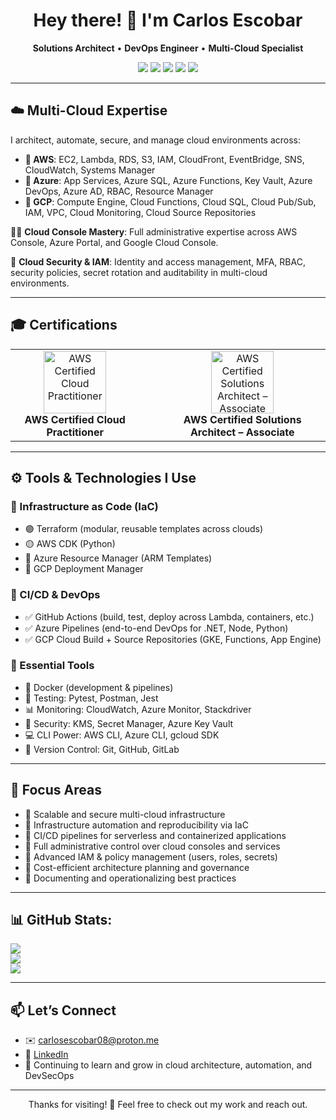 <h1 align="center">Hey there! 👋 I'm Carlos Escobar</h1>

<p align="center">
  <strong>Solutions Architect</strong> • <strong>DevOps Engineer</strong> • <strong>Multi-Cloud Specialist</strong>
</p>

<p align="center">
  <img src="https://img.shields.io/badge/AWS-Expert-F7941D?logo=amazonaws" />
  <img src="https://img.shields.io/badge/Azure-Engineer-0078D4?logo=microsoftazure" />
  <img src="https://img.shields.io/badge/GCP-Specialist-4285F4?logo=googlecloud" />
  <img src="https://img.shields.io/badge/Terraform-IaC-5C4EE5?logo=terraform" />
  <img src="https://img.shields.io/badge/GitHub%20Actions-CI/CD-2088FF?logo=githubactions" />
</p>

---

## ☁️ Multi-Cloud Expertise

I architect, automate, secure, and manage cloud environments across:

- **🔶 AWS**: EC2, Lambda, RDS, S3, IAM, CloudFront, EventBridge, SNS, CloudWatch, Systems Manager
- **🔷 Azure**: App Services, Azure SQL, Azure Functions, Key Vault, Azure DevOps, Azure AD, RBAC, Resource Manager
- **🔵 GCP**: Compute Engine, Cloud Functions, Cloud SQL, Cloud Pub/Sub, IAM, VPC, Cloud Monitoring, Cloud Source Repositories

🧑‍💼 **Cloud Console Mastery**: Full administrative expertise across AWS Console, Azure Portal, and Google Cloud Console.

🔐 **Cloud Security & IAM**: Identity and access management, MFA, RBAC, security policies, secret rotation and auditability in multi-cloud environments.

---

## 🎓 Certifications

<table align="center">
  <tr>
    <td align="center">
      <a href="https://www.credly.com/badges/ce24663f-58fd-4fb9-ba05-bd620a15411f" target="_blank">
        <img src="https://images.credly.com/images/00634f82-b07f-4bbd-a6bb-53de397fc3a6/image.png" height="100" alt="AWS Certified Cloud Practitioner" />
      </a>
      <br/>
      <strong>AWS Certified Cloud Practitioner</strong>
    </td>
    <td align="center" style="padding-left: 40px;">
      <a href="https://www.credly.com/badges/34bb58e4-1151-4527-ac16-0adc3de3d35e" target="_blank">
        <img src="https://images.credly.com/images/0e284c3f-5164-4b21-8660-0d84737941bc/image.png" height="100" alt="AWS Certified Solutions Architect – Associate" />
      </a>
      <br/>
      <strong>AWS Certified Solutions Architect – Associate</strong>
    </td>
  </tr>
</table>

---

## ⚙️ Tools & Technologies I Use

### 🧱 Infrastructure as Code (IaC)
- 🟣 Terraform (modular, reusable templates across clouds)
- 🟡 AWS CDK (Python)
- 🔷 Azure Resource Manager (ARM Templates)
- 🔵 GCP Deployment Manager

### 🚀 CI/CD & DevOps
- ✅ GitHub Actions (build, test, deploy across Lambda, containers, etc.)
- ✅ Azure Pipelines (end-to-end DevOps for .NET, Node, Python)
- ✅ GCP Cloud Build + Source Repositories (GKE, Functions, App Engine)

### 🧰 Essential Tools
- 🐳 Docker (development & pipelines)
- 🧪 Testing: Pytest, Postman, Jest
- 📊 Monitoring: CloudWatch, Azure Monitor, Stackdriver
- 🔐 Security: KMS, Secret Manager, Azure Key Vault
- 💻 CLI Power: AWS CLI, Azure CLI, gcloud SDK
- 🔄 Version Control: Git, GitHub, GitLab

---

## 🧠 Focus Areas

- 🔹 Scalable and secure multi-cloud infrastructure
- 🔹 Infrastructure automation and reproducibility via IaC
- 🔹 CI/CD pipelines for serverless and containerized applications
- 🔹 Full administrative control over cloud consoles and services
- 🔹 Advanced IAM & policy management (users, roles, secrets)
- 🔹 Cost-efficient architecture planning and governance
- 🔹 Documenting and operationalizing best practices

---

## 📊 GitHub Stats:

![](https://github-readme-stats.vercel.app/api?username=CarlosE08&theme=blueberry&hide_border=false&include_all_commits=false&count_private=false)<br/>
![](https://github-readme-streak-stats.herokuapp.com/?user=CarlosE08&theme=blueberry&hide_border=false)<br/>
![](https://github-readme-stats.vercel.app/api/top-langs/?username=CarlosE08&theme=blueberry&hide_border=false&include_all_commits=false&count_private=false&layout=compact)<br/>

---

## 📫 Let’s Connect

- ✉️ carlosescobar08@proton.me  
- 💼 [LinkedIn](https://www.linkedin.com/in/carlos-roberto-escobar-ibarra-91646930b) <!-- Replace with your actual LinkedIn -->
- 🎯 Continuing to learn and grow in cloud architecture, automation, and DevSecOps

---

<p align="center">
  Thanks for visiting! 🚀 Feel free to check out my work and reach out.
</p>
